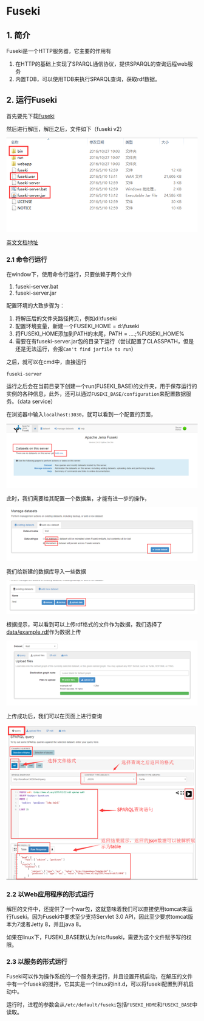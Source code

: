 # Fuseki

## 1. 简介

Fuseki是一个HTTP服务器，它主要的作用有

1. 在HTTP的基础上实现了SPARQL通信协议，提供SPARQL的查询远程web服务
2. 内置TDB，可以使用TDB来执行SPARQL查询，获取rdf数据。

## 2. 运行Fuseki

首先要先下载[Fuseki](http://jena.apache.org/download/#apache-jena-fuseki)

然后进行解压，解压之后，文件如下（fuseki v2）

![fuseki-catelog.png](../images/fuseki-catelog.png)

[英文文档地址](http://jena.apache.org/documentation/fuseki2/fuseki-run.html)

### 2.1 命令行运行

在window下，使用命令行运行，只要依赖于两个文件

1. fuseki-server.bat
2. fuseki-server.jar

配置环境的大致步骤为：

1. 将解压后的文件夹路径拷贝，例如d:\\fuseki
2. 配置环境变量，新建一个FUSEKI_HOME = d:\\fuseki
3. 将FUSEKI_HOME添加到PATH的末尾，PATH = ....;%FUSEKI_HOME%
4. 需要在有fuseki-server.jar包的目录下运行（尝试配置了CLASSPATH，但是还是无法运行，会报`Can't find jarfile to run`）

之后，就可以在cmd中，直接运行

```shell
fuseki-server
```

运行之后会在当前目录下创建一个run(FUSEKI_BASE)的文件夹，用于保存运行的实例的各种信息，此外，还可以通过`FUSEKI_BASE/configuration`来配置数据服务。（data service）

在浏览器中输入`localhost:3030`，就可以看到一个配置的页面，

![fuseki-server-ui.png](../images/fuseki-server-ui.png)

此时，我们需要给其配置一个数据集，才能有进一步的操作，

![fuseki-create-database.png](../images/fuseki-create-database.png)

我们给新建的数据库导入一些数据

![fuseki-database-upload.png](../images/fuseki-database-upload.png)

根据提示，可以看到可以上传rdf格式的文件作为数据，我们选择了[data/example.rdf](../data/example.rdf)作为数据上传

![fuseki-upload-files.png](../images/fuseki-upload-files.png)

上传成功后，我们可以在页面上进行查询

![fuseki-query.png](../images/fuseki-query.png)

### 2.2 以Web应用程序的形式运行

解压的文件中，还提供了一个war包，这就意味着我们可以直接使用tomcat来运行fuseki。因为Fuseki中要求至少支持Servlet 3.0 API，因此至少要求tomcat版本为7或者Jetty 8，并且java 8。

如果在linux下，FUSEKI_BASE默认为/etc/fuseki，需要为这个文件赋予写的权限。

### 2.3 以服务的形式运行

Fuseki可以作为操作系统的一个服务来运行，并且设置开机启动，在解压的文件中有一个fuseki的搅拌，它其实是一个linux的init.d，可以将fuseki配置到开机启动中。

运行时，进程的参数会从`/etc/default/fuseki`包括`FUSEKI_HOME`和`FUSEKI_BASE`中读取。